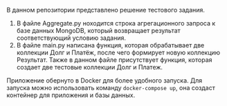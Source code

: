В данном репозитории представлено решение тестового задания.
1. В файле Aggregate.py ноходится строка агрегационного запроса к базе данных 
MongoDB, который возвращает результат соответствующий условию задания.
2. В файле main.py написана функция, которая обрабатывает две коллекции
Долг и Платёж, после чего формирует новую коллекцию Результат. Также в данном файле присутствует
функция, которая создает две тестовые коллекции Долг и Платеж.

Приложение обернуто в Docker для более удобного запуска.
Для запуска можно использовать команду  `docker-compose up`, она создаст контейнер для приложения и базы данных.
